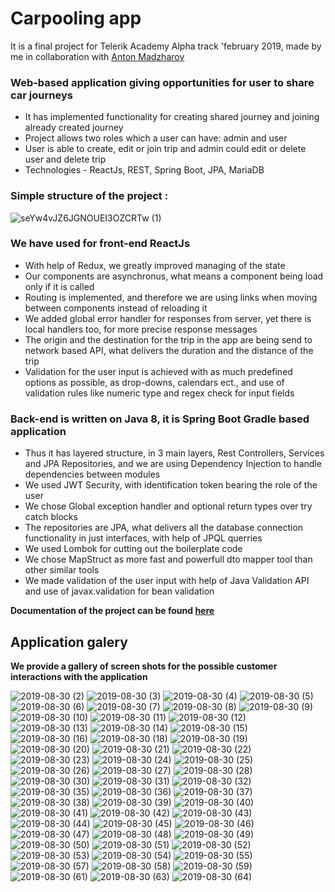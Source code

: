 # Carpooling app
It is a final project for Telerik Academy Alpha track 'february 2019, made by me in collaboration with [Anton Madzharov](https://github.com/antonmadzharov)


### **Web-based application giving opportunities for user to share car journeys**
 - It has implemented functionality for creating shared journey and joining already created journey
 - Project allows two roles which a user can have: admin and user
 - User is able to create, edit or join trip and admin could edit or delete user and delete trip
 - Technologies - ReactJs, REST, Spring Boot, JPA, MariaDB

### **Simple structure of the project :**
![seYw4vJZ6JGNOUEI3OZCRTw (1)](https://user-images.githubusercontent.com/39421427/64018341-dc85b980-cb34-11e9-8fd6-3a355521f27e.png)

### **We have used for front-end ReactJs**
  - With help of Redux, we greatly improved managing of the state
  - Our components are asynchronus, what means a component being load only if it is called
  - Routing is implemented, and therefore we are using links when moving between components instead of reloading it
  - We added global error handler for responses from server, yet there is local handlers too, for more precise response messages
  - The origin and the destination for the trip in the app are being send to network based API, what delivers the duration and the         distance of the trip
  - Validation for the user input is achieved with as much predefined options as possible, as drop-downs, calendars ect., and use of       validation rules like numeric type and regex check for input fields
  
 ### **Back-end is written on Java 8, it is Spring Boot Gradle based application**
  - Thus it has layered structure, in 3 main layers, Rest Controllers, Services and JPA Repositories, and we are using Dependency         Injection to handle dependencies between modules
  - We used JWT Security, with identification token bearing the role of the user
  - We chose Global exception handler and optional return types over try catch blocks 
  - The repositories are JPA, what delivers all the database connection functionality in just interfaces, with help of JPQL querries
  - We used Lombok for cutting out the boilerplate code
  - We chose MapStruct as more fast and powerfull dto mapper tool than other similar tools 
  - We made validation of the user input with help of Java Validation API and use of javax.validation for bean validation

**Documentation of the project can be found [here](https://documenter.getpostman.com/view/7601087/SVYwLwZa)**

## **Application galery**

**We provide a gallery of screen shots for the possible customer interactions with the application**


![2019-08-30 (2)](https://user-images.githubusercontent.com/39421427/64017472-46e92a80-cb32-11e9-81fc-d868cd52bcf7.png)
![2019-08-30 (3)](https://user-images.githubusercontent.com/39421427/64017473-4781c100-cb32-11e9-93c3-df338de5ffa2.png)
![2019-08-30 (4)](https://user-images.githubusercontent.com/39421427/64017474-4781c100-cb32-11e9-937d-33c9a57f44ff.png)
![2019-08-30 (5)](https://user-images.githubusercontent.com/39421427/64017475-4781c100-cb32-11e9-8b1e-a3d72c232ad6.png)
![2019-08-30 (6)](https://user-images.githubusercontent.com/39421427/64017476-4781c100-cb32-11e9-9bb8-2416136d47b5.png)
![2019-08-30 (7)](https://user-images.githubusercontent.com/39421427/64017477-481a5780-cb32-11e9-9f4d-f7f6d8798ff9.png)
![2019-08-30 (8)](https://user-images.githubusercontent.com/39421427/64017478-481a5780-cb32-11e9-8233-11e9d251348c.png)
![2019-08-30 (9)](https://user-images.githubusercontent.com/39421427/64017480-481a5780-cb32-11e9-9d30-ce5ce5ec6b27.png)
![2019-08-30 (10)](https://user-images.githubusercontent.com/39421427/64017481-481a5780-cb32-11e9-8576-10afd7b29be9.png)
![2019-08-30 (11)](https://user-images.githubusercontent.com/39421427/64017482-48b2ee00-cb32-11e9-90f9-6a379bb994de.png)
![2019-08-30 (12)](https://user-images.githubusercontent.com/39421427/64017483-48b2ee00-cb32-11e9-8d1e-15a2e4832b0b.png)
![2019-08-30 (13)](https://user-images.githubusercontent.com/39421427/64017418-3fc21c80-cb32-11e9-8c64-102c7e8da130.png)
![2019-08-30 (14)](https://user-images.githubusercontent.com/39421427/64017419-3fc21c80-cb32-11e9-8a59-2be53783df54.png)
![2019-08-30 (15)](https://user-images.githubusercontent.com/39421427/64017421-405ab300-cb32-11e9-8236-388681aa82b9.png)
![2019-08-30 (16)](https://user-images.githubusercontent.com/39421427/64017422-405ab300-cb32-11e9-98b2-0f5645e414b3.png)
![2019-08-30 (18)](https://user-images.githubusercontent.com/39421427/64017423-405ab300-cb32-11e9-83ed-876dd032b665.png)
![2019-08-30 (19)](https://user-images.githubusercontent.com/39421427/64017424-405ab300-cb32-11e9-86df-99a5c8be75bd.png)
![2019-08-30 (20)](https://user-images.githubusercontent.com/39421427/64017425-40f34980-cb32-11e9-974c-68dfa7bd2097.png)
![2019-08-30 (21)](https://user-images.githubusercontent.com/39421427/64017426-40f34980-cb32-11e9-8d94-71b88b28bb40.png)
![2019-08-30 (22)](https://user-images.githubusercontent.com/39421427/64017427-40f34980-cb32-11e9-8b0b-a7b1ddcd4d25.png)
![2019-08-30 (23)](https://user-images.githubusercontent.com/39421427/64017428-40f34980-cb32-11e9-9410-a3cb74ac1a82.png)
![2019-08-30 (24)](https://user-images.githubusercontent.com/39421427/64017429-418be000-cb32-11e9-8434-10956276e313.png)
![2019-08-30 (25)](https://user-images.githubusercontent.com/39421427/64017430-418be000-cb32-11e9-82a0-cf8227d3bf53.png)
![2019-08-30 (26)](https://user-images.githubusercontent.com/39421427/64017432-418be000-cb32-11e9-82fa-2045cee308dd.png)
![2019-08-30 (27)](https://user-images.githubusercontent.com/39421427/64017433-42247680-cb32-11e9-95f3-e8e70f842fad.png)
![2019-08-30 (28)](https://user-images.githubusercontent.com/39421427/64017434-42247680-cb32-11e9-80e2-3bf66818957a.png)
![2019-08-30 (30)](https://user-images.githubusercontent.com/39421427/64017435-42247680-cb32-11e9-88e8-7d4a345ca0b3.png)
![2019-08-30 (31)](https://user-images.githubusercontent.com/39421427/64017436-42247680-cb32-11e9-848b-a85b0a88371d.png)
![2019-08-30 (32)](https://user-images.githubusercontent.com/39421427/64017437-42bd0d00-cb32-11e9-8178-1dc247476f0f.png)
![2019-08-30 (35)](https://user-images.githubusercontent.com/39421427/64017438-42bd0d00-cb32-11e9-85ca-b2e233cff50c.png)
![2019-08-30 (36)](https://user-images.githubusercontent.com/39421427/64017439-42bd0d00-cb32-11e9-872b-be557da6aee8.png)
![2019-08-30 (37)](https://user-images.githubusercontent.com/39421427/64017440-42bd0d00-cb32-11e9-9f07-ddb6f7df50d0.png)
![2019-08-30 (38)](https://user-images.githubusercontent.com/39421427/64017441-4355a380-cb32-11e9-88c9-46b0e432496c.png)
![2019-08-30 (39)](https://user-images.githubusercontent.com/39421427/64017442-4355a380-cb32-11e9-84ad-6cdd0f8efc88.png)
![2019-08-30 (40)](https://user-images.githubusercontent.com/39421427/64017443-4355a380-cb32-11e9-8c41-7aca708bc57d.png)
![2019-08-30 (41)](https://user-images.githubusercontent.com/39421427/64017444-4355a380-cb32-11e9-9e4d-985a0b047193.png)
![2019-08-30 (42)](https://user-images.githubusercontent.com/39421427/64017445-43ee3a00-cb32-11e9-95a5-ad3f76849588.png)
![2019-08-30 (43)](https://user-images.githubusercontent.com/39421427/64017446-43ee3a00-cb32-11e9-975d-a43fa1717851.png)
![2019-08-30 (44)](https://user-images.githubusercontent.com/39421427/64017448-43ee3a00-cb32-11e9-9c13-5bfadb1f5e10.png)
![2019-08-30 (45)](https://user-images.githubusercontent.com/39421427/64017449-43ee3a00-cb32-11e9-832c-5c5e6bbc1e85.png)
![2019-08-30 (46)](https://user-images.githubusercontent.com/39421427/64017451-4486d080-cb32-11e9-979e-1f679405b74c.png)
![2019-08-30 (47)](https://user-images.githubusercontent.com/39421427/64017452-4486d080-cb32-11e9-99c0-ecdce96edab7.png)
![2019-08-30 (48)](https://user-images.githubusercontent.com/39421427/64017453-4486d080-cb32-11e9-9677-29c8db8a9b59.png)
![2019-08-30 (49)](https://user-images.githubusercontent.com/39421427/64017454-4486d080-cb32-11e9-9a8b-6bcc0cfcb3be.png)
![2019-08-30 (50)](https://user-images.githubusercontent.com/39421427/64017456-451f6700-cb32-11e9-8ea6-1ee308a29310.png)
![2019-08-30 (51)](https://user-images.githubusercontent.com/39421427/64017457-451f6700-cb32-11e9-8fdd-8093a4482b86.png)
![2019-08-30 (52)](https://user-images.githubusercontent.com/39421427/64017458-451f6700-cb32-11e9-8e77-c1949625bb4c.png)
![2019-08-30 (53)](https://user-images.githubusercontent.com/39421427/64017459-45b7fd80-cb32-11e9-93e0-14c10a1221d6.png)
![2019-08-30 (54)](https://user-images.githubusercontent.com/39421427/64017460-45b7fd80-cb32-11e9-8edb-41ac3f769dd7.png)
![2019-08-30 (55)](https://user-images.githubusercontent.com/39421427/64017461-45b7fd80-cb32-11e9-95d5-314c4b562ad7.png)
![2019-08-30 (57)](https://user-images.githubusercontent.com/39421427/64017462-45b7fd80-cb32-11e9-812b-2dde1eab39ba.png)
![2019-08-30 (58)](https://user-images.githubusercontent.com/39421427/64017464-46509400-cb32-11e9-8121-9fd678aec2d6.png)
![2019-08-30 (59)](https://user-images.githubusercontent.com/39421427/64017465-46509400-cb32-11e9-8034-edb9a54a503f.png)
![2019-08-30 (61)](https://user-images.githubusercontent.com/39421427/64017466-46509400-cb32-11e9-8fa8-262449492613.png)
![2019-08-30 (63)](https://user-images.githubusercontent.com/39421427/64017467-46e92a80-cb32-11e9-9e84-b0c6772403b2.png)
![2019-08-30 (64)](https://user-images.githubusercontent.com/39421427/64017470-46e92a80-cb32-11e9-9860-6d0bc11cc3dd.png)




























































